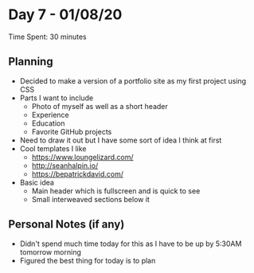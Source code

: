# Day 7 - 01/08/20

Time Spent: 30 minutes

## Planning

- Decided to make a version of a portfolio site as my first project using CSS
- Parts I want to include
    - Photo of myself as well as a short header
    - Experience
    - Education
    - Favorite GitHub projects
- Need to draw it out but I have some sort of idea I think at first
- Cool templates I like
    - https://www.loungelizard.com/
    - http://seanhalpin.io/
    - https://bepatrickdavid.com/
- Basic idea
    - Main header which is fullscreen and is quick to see
    - Small interweaved sections below it

## Personal Notes (if any)

- Didn't spend much time today for this as I have to be up by 5:30AM tomorrow morning
- Figured the best thing for today is to plan
